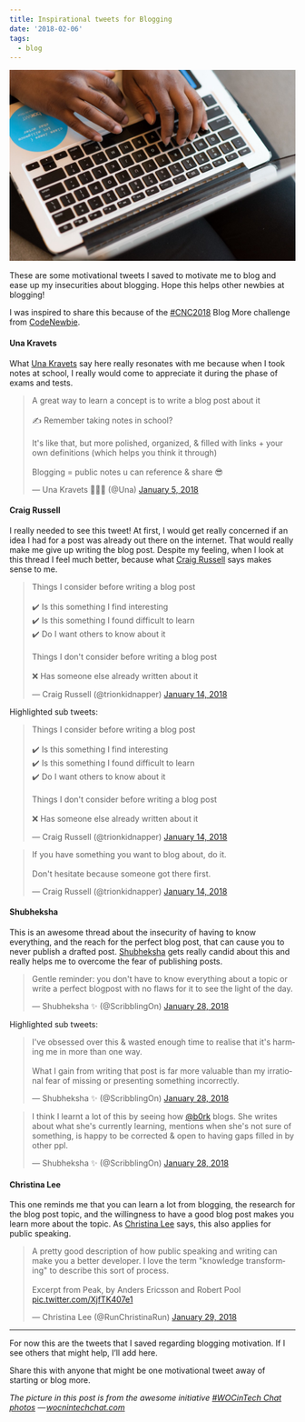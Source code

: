 ```yaml
---
title: Inspirational tweets for Blogging
date: '2018-02-06'
tags:
  - blog
---
```


![Credits to [#WOCinTech Chat photos](https://www.flickr.com/photos/wocintechchat/) — [wocnintechchat.com](http://wocnintechchat.com)](/images/woc-in-tech-chat-2.jpeg)

These are some motivational tweets I saved to motivate me to blog and ease up my insecurities about blogging. Hope this helps other newbies at blogging!

I was inspired to share this because of the [#CNC2018](https://2018.codenewbie.org/) Blog More challenge from [CodeNewbie](https://www.codenewbie.org/).

#### Una Kravets

What [Una Kravets](https://medium.com/u/a6dfab4de95e) say here really resonates with me because when I took notes at school, I really would come to appreciate it during the phase of exams and tests.

<blockquote class="twitter-tweet"><p lang="en" dir="ltr">A great way to learn a concept is to write a blog post about it<br><br>✍️ Remember taking notes in school?<br><br>It&#39;s like that, but more polished, organized, &amp; filled with links + your own definitions (which helps you think it through)<br><br>Blogging = public notes u can reference &amp; share 😎</p>&mdash; Una Kravets 👩🏻‍💻 (@Una) <a href="https://twitter.com/Una/status/949322814686973952?ref_src=twsrc%5Etfw">January 5, 2018</a></blockquote> <script async src="https://platform.twitter.com/widgets.js" charset="utf-8"></script>

#### Craig Russell

I really needed to see this tweet! At first, I would get really concerned if an idea I had for a post was already out there on the internet. That would really make me give up writing the blog post. Despite my feeling, when I look at this thread I feel much better, because what [Craig Russell](https://medium.com/u/e70c655d45e1) says makes sense to me.

<blockquote class="twitter-tweet"><p lang="en" dir="ltr">Things I consider before writing a blog post <br><br>✔️ Is this something I find interesting<br>✔️ Is this something I found difficult to learn<br>✔️ Do I want others to know about it<br><br>Things I don&#39;t consider before writing a blog post<br><br>❌ Has someone else already written about it</p>&mdash; Craig Russell (@trionkidnapper) <a href="https://twitter.com/trionkidnapper/status/952498150660505600?ref_src=twsrc%5Etfw">January 14, 2018</a></blockquote> <script async src="https://platform.twitter.com/widgets.js" charset="utf-8"></script>

Highlighted sub tweets:

<blockquote class="twitter-tweet"><p lang="en" dir="ltr">Things I consider before writing a blog post <br><br>✔️ Is this something I find interesting<br>✔️ Is this something I found difficult to learn<br>✔️ Do I want others to know about it<br><br>Things I don&#39;t consider before writing a blog post<br><br>❌ Has someone else already written about it</p>&mdash; Craig Russell (@trionkidnapper) <a href="https://twitter.com/trionkidnapper/status/952498150660505600?ref_src=twsrc%5Etfw">January 14, 2018</a></blockquote> <script async src="https://platform.twitter.com/widgets.js" charset="utf-8"></script>

<blockquote class="twitter-tweet"><p lang="en" dir="ltr">If you have something you want to blog about, do it.<br><br>Don&#39;t hesitate because someone got there first.</p>&mdash; Craig Russell (@trionkidnapper) <a href="https://twitter.com/trionkidnapper/status/952498164300435456?ref_src=twsrc%5Etfw">January 14, 2018</a></blockquote> <script async src="https://platform.twitter.com/widgets.js" charset="utf-8"></script>

#### Shubheksha

This is an awesome thread about the insecurity of having to know everything, and the reach for the perfect blog post, that can cause you to never publish a drafted post. [Shubheksha](https://medium.com/u/c98f56800747) gets really candid about this and really helps me to overcome the fear of publishing posts.

<blockquote class="twitter-tweet"><p lang="en" dir="ltr">Gentle reminder: you don&#39;t have to know everything about a topic or write a perfect blogpost with no flaws for it to see the light of the day.</p>&mdash; Shubheksha ✨ (@ScribblingOn) <a href="https://twitter.com/ScribblingOn/status/957499377165070336?ref_src=twsrc%5Etfw">January 28, 2018</a></blockquote> <script async src="https://platform.twitter.com/widgets.js" charset="utf-8"></script>

Highlighted sub tweets:

<blockquote class="twitter-tweet"><p lang="en" dir="ltr">I&#39;ve obsessed over this &amp; wasted enough time to realise that it&#39;s harming me in more than one way. <br><br>What I gain from writing that post is far more valuable than my irrational fear of missing or presenting something incorrectly.</p>&mdash; Shubheksha ✨ (@ScribblingOn) <a href="https://twitter.com/ScribblingOn/status/957500230655664128?ref_src=twsrc%5Etfw">January 28, 2018</a></blockquote> <script async src="https://platform.twitter.com/widgets.js" charset="utf-8"></script>

<blockquote class="twitter-tweet"><p lang="en" dir="ltr">I think I learnt a lot of this by seeing how <a href="https://twitter.com/b0rk?ref_src=twsrc%5Etfw">@b0rk</a> blogs. She writes about what she&#39;s currently learning, mentions when she&#39;s not sure of something, is happy to be corrected &amp; open to having gaps filled in by other ppl.</p>&mdash; Shubheksha ✨ (@ScribblingOn) <a href="https://twitter.com/ScribblingOn/status/957506676969562112?ref_src=twsrc%5Etfw">January 28, 2018</a></blockquote> <script async src="https://platform.twitter.com/widgets.js" charset="utf-8"></script>

#### Christina Lee

This one reminds me that you can learn a lot from blogging, the research for the blog post topic, and the willingness to have a good blog post makes you learn more about the topic. As [Christina Lee](https://medium.com/u/72bd5082d8aa) says, this also applies for public speaking.

<blockquote class="twitter-tweet"><p lang="en" dir="ltr">A pretty good description of how public speaking and writing can make you a better developer. I love the term &quot;knowledge transforming&quot; to describe this sort of process. <br><br>Excerpt from Peak, by Anders Ericsson and Robert Pool <a href="https://t.co/XjfTK407e1">pic.twitter.com/XjfTK407e1</a></p>&mdash; Christina Lee (@RunChristinaRun) <a href="https://twitter.com/RunChristinaRun/status/958015646192644096?ref_src=twsrc%5Etfw">January 29, 2018</a></blockquote> <script async src="https://platform.twitter.com/widgets.js" charset="utf-8"></script>

---

For now this are the tweets that I saved regarding blogging motivation. If I see others that might help, I’ll add here.

Share this with anyone that might be one motivational tweet away of starting or blog more.

_The picture in this post is from the awesome initiative [#WOCinTech Chat photos](https://www.flickr.com/photos/wocintechchat/) — [wocnintechchat.com](http://wocnintechchat.com)_
